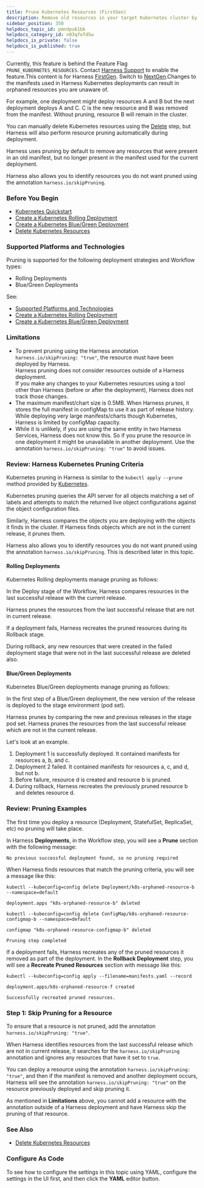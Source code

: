 ```yaml
---
title: Prune Kubernetes Resources (FirstGen)
description: Remove old resources in your target Kubernetes cluster by pruning them during deployment.
sidebar_position: 350 
helpdocs_topic_id: pmndpu61bk
helpdocs_category_id: n03qfofd5w
helpdocs_is_private: false
helpdocs_is_published: true
---
```


Currently, this feature is behind the Feature Flag `PRUNE_KUBERNETES_RESOURCES`. Contact [Harness Support](mailto:support@harness.io) to enable the feature.This content is for Harness [FirstGen](../../../get-started/harness-first-gen-vs-harness-next-gen.md). Switch to [NextGen](../../../continuous-delivery/deploy-srv-diff-platforms/kubernetes/cd-kubernetes-category/prune-kubernetes-resources.md).Changes to the manifests used in Harness Kubernetes deployments can result in orphaned resources you are unaware of.

For example, one deployment might deploy resources A and B but the next deployment deploys A and C. C is the new resource and B was removed from the manifest. Without pruning, resource B will remain in the cluster.

You can manually delete Kubernetes resources using the [Delete](delete-kubernetes-resources.md) step, but Harness will also perform resource pruning automatically during deployment.

Harness uses pruning by default to remove any resources that were present in an old manifest, but no longer present in the manifest used for the current deployment.

Harness also allows you to identify resources you do not want pruned using the annotation `harness.io/skipPruning`.

### Before You Begin

* [Kubernetes Quickstart](../../first-gen-quickstarts/kubernetes-quickstart.md)
* [Create a Kubernetes Rolling Deployment](create-a-kubernetes-rolling-deployment.md)
* [Create a Kubernetes Blue/Green Deployment](create-a-kubernetes-blue-green-deployment.md)
* [Delete Kubernetes Resources](delete-kubernetes-resources.md)

### Supported Platforms and Technologies

Pruning is supported for the following deployment strategies and Workflow types:

* Rolling Deployments
* Blue/Green Deployments

See:

* [Supported Platforms and Technologies](../../starthere-firstgen/supported-platforms.md)
* [Create a Kubernetes Rolling Deployment](create-a-kubernetes-rolling-deployment.md)
* [Create a Kubernetes Blue/Green Deployment](create-a-kubernetes-blue-green-deployment.md)

### Limitations

* To prevent pruning using the Harness annotation `harness.io/skipPruning: "true"`, the resource must have been deployed by Harness.  
Harness pruning does not consider resources outside of a Harness deployment.  
If you make any changes to your Kubernetes resources using a tool other than Harness (before or after the deployment), Harness does not track those changes.
* The maximum manifest/chart size is 0.5MB. When Harness prunes, it stores the full manifest in configMap to use it as part of release history. While deploying very large manifests/charts though Kubernetes, Harness is limited by configMap capacity.
* While it is unlikely, if you are using the same entity in two Harness Services, Harness does not know this. So if you prune the resource in one deployment it might be unavailable in another deployment. Use the annotation `harness.io/skipPruning: "true"` to avoid issues.

### Review: Harness Kubernetes Pruning Criteria

Kubernetes pruning in Harness is similar to the `kubectl apply --prune` method provided by [Kubernetes](https://kubernetes.io/docs/tasks/manage-kubernetes-objects/declarative-config/#alternative-kubectl-apply-f-directory-prune-l-your-label).

Kubernetes pruning queries the API server for all objects matching a set of labels and attempts to match the returned live object configurations against the object configuration files.

Similarly, Harness compares the objects you are deploying with the objects it finds in the cluster. If Harness finds objects which are not in the current release, it prunes them.

Harness also allows you to identify resources you do not want pruned using the annotation `harness.io/skipPruning`. This is described later in this topic.

#### Rolling Deployments

Kubernetes Rolling deployments manage pruning as follows:

In the Deploy stage of the Workflow, Harness compares resources in the last successful release with the current release.

Harness prunes the resources from the last successful release that are not in current release.

If a deployment fails, Harness recreates the pruned resources during its Rollback stage.

During rollback, any new resources that were created in the failed deployment stage that were not in the last successful release are deleted also.

#### Blue/Green Deployments

Kubernetes Blue/Green deployments manage pruning as follows:

In the first step of a Blue/Green deployment, the new version of the release is deployed to the stage environment (pod set).

Harness prunes by comparing the new and previous releases in the stage pod set. Harness prunes the resources from the last successful release which are not in the current release.

Let's look at an example.

1. Deployment 1 is successfully deployed. It contained manifests for resources a, b, and c.
2. Deployment 2 failed. It contained manifests for resources a, c, and d, but not b.
3. Before failure, resource d is created and resource b is pruned.
4. During rollback, Harness recreates the previously pruned resource b and deletes resource d.

### Review: Pruning Examples

The first time you deploy a resource (Deployment, StatefulSet, ReplicaSet, etc) no pruning will take place.

In Harness **Deployments**, in the Workflow step, you will see a **Prune** section with the following message:


```
No previous successful deployment found, so no pruning required
```
When Harness finds resources that match the pruning criteria, you will see a message like this:


```
kubectl --kubeconfig=config delete Deployment/k8s-orphaned-resource-b --namespace=default  
  
deployment.apps "k8s-orphaned-resource-b" deleted  
  
kubectl --kubeconfig=config delete ConfigMap/k8s-orphaned-resource-configmap-b --namespace=default  
  
configmap "k8s-orphaned-resource-configmap-b" deleted  
  
Pruning step completed
```
If a deployment fails, Harness recreates any of the pruned resources it removed as part of the deployment. In the **Rollback Deployment** step, you will see a **Recreate Pruned Resources** section with message like this:


```
kubectl --kubeconfig=config apply --filename=manifests.yaml --record  
  
deployment.apps/k8s-orphaned-resource-f created  
  
Successfully recreated pruned resources.
```
### Step 1: Skip Pruning for a Resource

To ensure that a resource is not pruned, add the annotation `harness.io/skipPruning: "true"`.

When Harness identifies resources from the last successful release which are not in current release, it searches for the `harness.io/skipPruning` annotation and ignores any resources that have it set to `true`.

You can deploy a resource using the annotation `harness.io/skipPruning: "true"`, and then if the manifest is removed and another deployment occurs, Harness will see the annotation `harness.io/skipPruning: "true"` on the resource previously deployed and skip pruning it.

As mentioned in **Limitations** above, you cannot add a resource with the annotation outside of a Harness deployment and have Harness skip the pruning of that resource.

### See Also

* [Delete Kubernetes Resources](delete-kubernetes-resources.md)

### Configure As Code

To see how to configure the settings in this topic using YAML, configure the settings in the UI first, and then click the **YAML** editor button.

